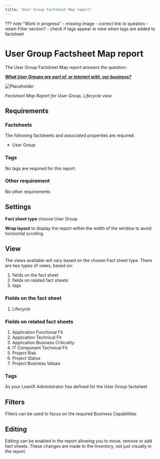 ```yaml
---
title: "User Group Factsheet Map report"
---
```


??? note "Work in progress"
    - missing image 
    - correct link to question
    - retain Filter section?
    - check if tags appear in view when tags are added to factsheet

# User Group Factsheet Map report

The User Group Factsheet Map report answers the question:

***[What User Groups are part of, or interact with, our business?](../questions.md#user-groups)***

![Placeholder](https://dummyimage.com/600x400/eee/aaa)

*Factsheet Map Report for User Group, Lifecycle view.*

## Requirements

### Factsheets

The following factsheets and associated properties are required:

- User Group

### Tags 

No tags are required for this report.

### Other requirement

No other requirements

## Settings

**Fact sheet type** choose User Group

**Wrap layout**  to display the report within the width of the window to avoid horizontal scrolling

## View

The views available will vary based on the chosen Fact sheet type. There are two types of views, based on: 

1. fields on the fact sheet 
2. fields on related fact sheets
3. tags

### Fields on the fact sheet 

1. Lifecycle

### Fields on related fact sheets

1. Application Functional Fit
1. Application Technical Fit
1. Application Business Criticality
1. IT Component Technical Fit
1. Project Risk
1. Project Status
1. Project Business Values

### Tags

As your LeanIX Administrator has defined for the User Group factsheet

## Filters

Filters can be used to focus on the required Business Capabilities

## Editing

Editing can be enabled in the report allowing you to move, remove or add fact sheets. These changes are made to the Inventory, not just visually in the report.
